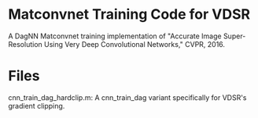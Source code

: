 # Matconvnet Training Code for VDSR
A DagNN Matconvnet training implementation of "Accurate Image Super-Resolution Using Very Deep Convolutional Networks," CVPR, 2016.

# Files
cnn_train_dag_hardclip.m: A cnn_train_dag variant specifically for VDSR's gradient clipping.
